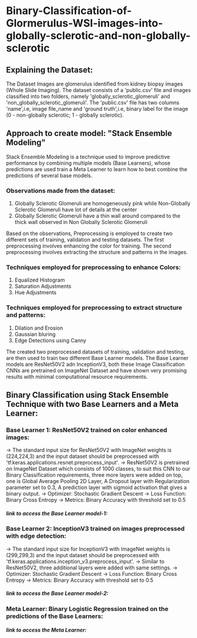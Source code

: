 # Binary-Classification-of-Glormerulus-WSI-images-into-globally-sclerotic-and-non-globally-sclerotic

## Explaining the Dataset:
The Dataset Images are glomerulus identified from kidney biopsy images (Whole Slide Imaging). The dataset consists of a 'public.csv' file and images classified into two folders, namely 'globally_sclerotic_glomeruli' and 'non_globally_sclerotic_glomeruli'. The 'public.csv' file has two columns 'name',i.e, image file_name and 'ground truth',i.e, binary label for the image (0 - non-globally sclerotic; 1 - globally sclerotic).

## Approach to create model: "Stack Ensemble Modeling"
Stack Ensemble Modeling is a technique used to improve predictive performance by combining multiple models (Base Learners), whose predictions are used train a Meta Learner to learn how to best combine the predictions of several base models.

### Observations made from the dataset:
1. Globally Sclerotic Glomeruli are homogeneously pink while Non-Globally Sclerotic Glomeruli have lot of details at the center
2. Globally Sclerotic Glomeruli have a thin wall around compared to the thick wall observed in Non Globally Sclerotic Glomeruli

Based on the observations, Preprocessing is employed to create two different sets of training, validation and testing datasets. The first preprocessing involves enhancing the color for training. The second preprocessing involves extracting the structure and patterns in the images.

### Techniques employed for preprocessing to enhance Colors:
1. Equalized Histogram
2. Saturation Adjustments
3. Hue Adjustments

### Techniques employed for preprocessing to extract structure and patterns:
1. Dilation and Erosion
2. Gaussian bluring
3. Edge Detections using Canny


The created two preprocessed datasets of training, validation and testing, are then used to train two different Base Learner models. The Base Learner models are ResNet50V2 adn InceptionV3, both these Image Classification CNNs are pretrained on ImageNet Dataset and have shown very promising results with minimal computational resource requirements.

## Binary Classification using Stack Ensemble Technique with two Base Learners and a Meta Learner:
### Base Learner 1: ResNet50V2 trained on color enhanced images:
-> The standard input size for ResNet50V2 with ImageNet weights is (224,224,3) and the input dataset should be preprocessed with 'tf.keras.applications.resnet.preprocess_input'.
-> ResNet50V2 is pretrained on ImageNet Dataset which consists of 1000 classes, to suit this CNN to our Binary Classification requirements, three more layers were added on top, one is Global Average Pooling 2D Layer, A Dropout layer with Regularization parameter set to 0.3, A prediction layer with sigmoid activation that gives a binary output.
-> Optimizer: Stochastic Gradient Descent
-> Loss Function: Binary Cross Entropy
-> Metrics: Binary Accuracy with threshold set to 0.5

##### link to access the Base Learner model-1:
### Base Learner 2: InceptionV3 trained on images preprocessed with edge detection:
-> The standard input size for InceptionV3 with ImageNet weights is (299,299,3) and the input dataset should be preprocessed with 'tf.keras.applications.inception_v3.preprocess_input'.
-> Similar to ResNet50V2, three additional layers were added with same settings.
-> Optimizer: Stochastic Gradient Descent
-> Loss Function: Binary Cross Entropy
-> Metrics: Binary Accuracy with threshold set to 0.5

##### link to access the Base Learner model-2:
### Meta Learner: Binary Logistic Regression trained on the predictions of the Base Learners:

##### link to access the Meta Learner:
